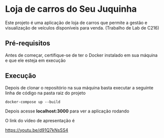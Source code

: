 # Loja de carros do Seu Juquinha

Este projeto é uma aplicação de loja de carros que permite a gestão e visualização de veículos disponíveis para venda. (Trabalho de Lab de C216) 

## Pré-requisitos

Antes de começar, certifique-se de ter o Docker instalado em sua máquina e que ele esteja em execução

## Execução

Depois de clonar o repositório na sua máquina basta executar a seguinte linha de código na pasta raiz do projeto

```
docker-compose up --build
```

Depois acesse **localhost:3000** para ver a aplicação rodando

O link do vídeo de apresentação é

https://youtu.be/d91Q7kNsSS4
